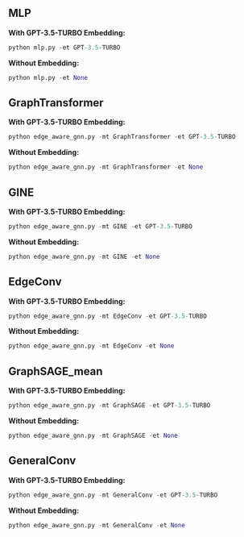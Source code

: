## MLP 

**With GPT-3.5-TURBO Embedding:**

```python
python mlp.py -et GPT-3.5-TURBO
```

**Without Embedding:**

```python
python mlp.py -et None
```

## GraphTransformer

**With GPT-3.5-TURBO Embedding:**

```python
python edge_aware_gnn.py -mt GraphTransformer -et GPT-3.5-TURBO
```

**Without Embedding:**

```python
python edge_aware_gnn.py -mt GraphTransformer -et None
```

## GINE

**With GPT-3.5-TURBO Embedding:**

```python
python edge_aware_gnn.py -mt GINE -et GPT-3.5-TURBO
```

**Without Embedding:**

```python
python edge_aware_gnn.py -mt GINE -et None
```

## EdgeConv

**With GPT-3.5-TURBO Embedding:**

```python
python edge_aware_gnn.py -mt EdgeConv -et GPT-3.5-TURBO
```

**Without Embedding:**

```python
python edge_aware_gnn.py -mt EdgeConv -et None
```

## GraphSAGE_mean

**With GPT-3.5-TURBO Embedding:**

```python
python edge_aware_gnn.py -mt GraphSAGE -et GPT-3.5-TURBO
```

**Without Embedding:**

```python
python edge_aware_gnn.py -mt GraphSAGE -et None
```

## GeneralConv

**With GPT-3.5-TURBO Embedding:**

```python
python edge_aware_gnn.py -mt GeneralConv -et GPT-3.5-TURBO
```

**Without Embedding:**

```python
python edge_aware_gnn.py -mt GeneralConv -et None
```